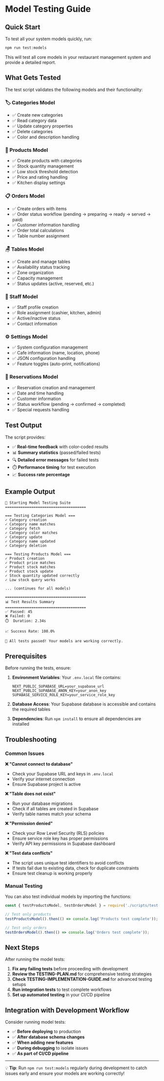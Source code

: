 # Model Testing Guide

## Quick Start

To test all your system models quickly, run:

```bash
npm run test:models
```

This will test all core models in your restaurant management system and provide a detailed report.

## What Gets Tested

The test script validates the following models and their functionality:

### 🏷️ Categories Model
- ✅ Create new categories
- ✅ Read category data
- ✅ Update category properties
- ✅ Delete categories
- ✅ Color and description handling

### 🍕 Products Model
- ✅ Create products with categories
- ✅ Stock quantity management
- ✅ Low stock threshold detection
- ✅ Price and rating handling
- ✅ Kitchen display settings

### 📋 Orders Model
- ✅ Create orders with items
- ✅ Order status workflow (pending → preparing → ready → served → paid)
- ✅ Customer information handling
- ✅ Order total calculations
- ✅ Table number assignment

### 🪑 Tables Model
- ✅ Create and manage tables
- ✅ Availability status tracking
- ✅ Zone organization
- ✅ Capacity management
- ✅ Status updates (active, reserved, etc.)

### 👥 Staff Model
- ✅ Staff profile creation
- ✅ Role assignment (cashier, kitchen, admin)
- ✅ Active/inactive status
- ✅ Contact information

### ⚙️ Settings Model
- ✅ System configuration management
- ✅ Cafe information (name, location, phone)
- ✅ JSON configuration handling
- ✅ Feature toggles (auto-print, notifications)

### 📅 Reservations Model
- ✅ Reservation creation and management
- ✅ Date and time handling
- ✅ Customer information
- ✅ Status workflow (pending → confirmed → completed)
- ✅ Special requests handling

## Test Output

The script provides:

- ✅ **Real-time feedback** with color-coded results
- 📊 **Summary statistics** (passed/failed tests)
- 🔍 **Detailed error messages** for failed tests
- ⏱️ **Performance timing** for test execution
- 📈 **Success rate percentage**

## Example Output

```
🚀 Starting Model Testing Suite
=====================================

=== Testing Categories Model ===
✓ Category creation
✓ Category name matches
✓ Category fetch
✓ Category color matches
✓ Category update
✓ Category name updated
✓ Category deletion

=== Testing Products Model ===
✓ Product creation
✓ Product price matches
✓ Product stock matches
✓ Product stock update
✓ Stock quantity updated correctly
✓ Low stock query works

... (continues for all models)

=====================================
📊 Test Results Summary
=====================================
✅ Passed: 45
❌ Failed: 0
⏱️  Duration: 2.34s

📈 Success Rate: 100.0%

🎉 All tests passed! Your models are working correctly.
```

## Prerequisites

Before running the tests, ensure:

1. **Environment Variables**: Your `.env.local` file contains:
   ```
   NEXT_PUBLIC_SUPABASE_URL=your_supabase_url
   NEXT_PUBLIC_SUPABASE_ANON_KEY=your_anon_key
   SUPABASE_SERVICE_ROLE_KEY=your_service_role_key
   ```

2. **Database Access**: Your Supabase database is accessible and contains the required tables

3. **Dependencies**: Run `npm install` to ensure all dependencies are installed

## Troubleshooting

### Common Issues

**❌ "Cannot connect to database"**
- Check your Supabase URL and keys in `.env.local`
- Verify your internet connection
- Ensure Supabase project is active

**❌ "Table does not exist"**
- Run your database migrations
- Check if all tables are created in Supabase
- Verify table names match your schema

**❌ "Permission denied"**
- Check your Row Level Security (RLS) policies
- Ensure service role key has proper permissions
- Verify API key permissions in Supabase dashboard

**❌ "Test data conflicts"**
- The script uses unique test identifiers to avoid conflicts
- If tests fail due to existing data, check for duplicate constraints
- Ensure test cleanup is working properly

### Manual Testing

You can also test individual models by importing the functions:

```javascript
const { testProductsModel, testOrdersModel } = require('./scripts/test-models.js');

// Test only products
testProductsModel().then(() => console.log('Products test complete'));

// Test only orders
testOrdersModel().then(() => console.log('Orders test complete'));
```

## Next Steps

After running the model tests:

1. **Fix any failing tests** before proceeding with development
2. **Review the TESTING-PLAN.md** for comprehensive testing strategies
3. **Check TESTING-IMPLEMENTATION-GUIDE.md** for advanced testing setups
4. **Run integration tests** to test complete workflows
5. **Set up automated testing** in your CI/CD pipeline

## Integration with Development Workflow

Consider running model tests:

- ✅ **Before deploying** to production
- ✅ **After database schema changes**
- ✅ **When adding new features**
- ✅ **During debugging** to isolate issues
- ✅ **As part of CI/CD pipeline**

---

💡 **Tip**: Run `npm run test:models` regularly during development to catch issues early and ensure your models are working correctly!